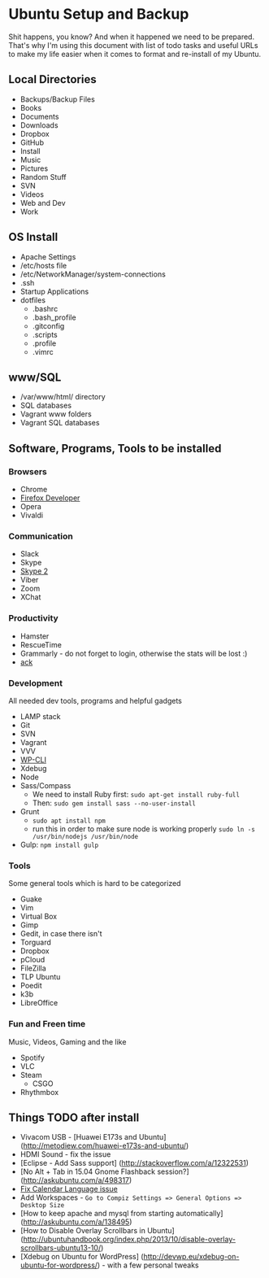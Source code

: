 # Ubuntu Setup and Backup

Shit happens, you know? And when it happened we need to be prepared. That's why I'm using this document 
with list of todo tasks and useful URLs to make my life easier when it comes to format and re-install of my Ubuntu.

## Local Directories
* Backups/Backup Files
* Books
* Documents
* Downloads
* Dropbox
* GitHub
* Install
* Music
* Pictures
* Random Stuff
* SVN
* Videos
* Web and Dev
* Work

## OS Install
* Apache Settings
* /etc/hosts file
* /etc/NetworkManager/system-connections
* .ssh
* Startup Applications
* dotfiles
  * .bashrc
  * .bash_profile
  * .gitconfig
  * .scripts
  * .profile
  * .vimrc

## www/SQL
* /var/www/html/ directory
* SQL databases
* Vagrant www folders
* Vagrant SQL databases

## Software, Programs, Tools to be installed

### Browsers
* Chrome
* [Firefox Developer](http://askubuntu.com/a/548005)
* Opera
* Vivaldi


### Communication

* Slack
* Skype
* [Skype 2](http://blog.metodiew.com/vtora-skype-instantsiya-secondary-skype-pod-ubuntu-12-04/)
* Viber
* Zoom
* XChat


### Productivity
* Hamster
* RescueTime
* Grammarly - do not forget to login, otherwise the stats will be lost :)
* [ack](http://metodiew.com/install-ack-on-ubuntu/)


### Development
All needed dev tools, programs and helpful gadgets

* LAMP stack
* Git
* SVN
* Vagrant
* VVV
* [WP-CLI](http://wp-cli.org/#installing)
* Xdebug
* Node
* Sass/Compass
  * We need to install Ruby first: `sudo apt-get install ruby-full`
  * Then: `sudo gem install sass --no-user-install`
* Grunt
  * `sudo apt install npm`
  * run this in order to make sure node is working properly `sudo ln -s /usr/bin/nodejs /usr/bin/node`
* Gulp: `npm install gulp`


### Tools
Some general tools which is hard to be categorized

* Guake
* Vim
* Virtual Box
* Gimp
* Gedit, in case there isn't
* Torguard
* Dropbox
* pCloud
* FileZilla
* TLP Ubuntu
* Poedit
* k3b
* LibreOffice


  

### Fun and Freen time
Music, Videos, Gaming and the like
* Spotify
* VLC
* Steam
  * CSGO
* Rhythmbox



## Things TODO after install
* Vivacom USB - [Huawei E173s and Ubuntu] (http://metodiew.com/huawei-e173s-and-ubuntu/)
* HDMI Sound - fix the issue
* [Eclipse - Add Sass support] (http://stackoverflow.com/a/12322531)
* [No Alt + Tab in 15.04 Gnome Flashback session?] (http://askubuntu.com/a/498317)
* [Fix Calendar Language issue](http://askubuntu.com/a/288365)
* Add Workspaces - `Go to Compiz Settings => General Options => Desktop Size`
* [How to keep apache and mysql from starting automatically] (http://askubuntu.com/a/138495)
* [How to Disable Overlay Scrollbars in Ubuntu] (http://ubuntuhandbook.org/index.php/2013/10/disable-overlay-scrollbars-ubuntu13-10/)
* [Xdebug on Ubuntu for WordPress] (http://devwp.eu/xdebug-on-ubuntu-for-wordpress/) - with a few personal tweaks
